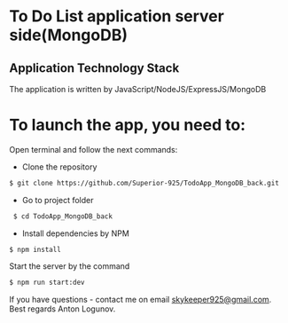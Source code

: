 # To Do List application server side(MongoDB)

## Application Technology Stack

The application is written by JavaScript/NodeJS/ExpressJS/MongoDB

# To launch the app, you need to:

Open terminal and follow the next commands:
 
 - Clone the repository

  ```sh
$ git clone https://github.com/Superior-925/TodoApp_MongoDB_back.git
 ```

- Go to project folder
```sh
 $ cd TodoApp_MongoDB_back
 ```

- Install dependencies by NPM

 ```
$ npm install
```

 Start the server by the command

 ```sh
$ npm run start:dev
```

If you have questions - contact me on email skykeeper925@gmail.com.
Best regards Anton Logunov.